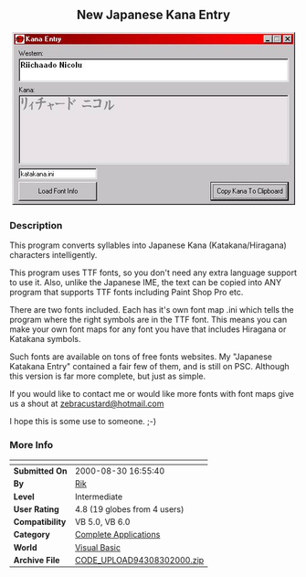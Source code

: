﻿<div align="center">

## New Japanese Kana Entry

<img src="PIC2000830953212732.jpg">
</div>

### Description

This program converts syllables into Japanese Kana (Katakana/Hiragana) characters intelligently.

This program uses TTF fonts, so you don't need any extra language support to use it. Also, unlike the Japanese IME, the text can be copied into ANY program that supports TTF fonts including Paint Shop Pro etc.

There are two fonts included. Each has it's own font map .ini which tells the program where the right symbols are in the TTF font. This means you can make your own font maps for any font you have that includes Hiragana or Katakana symbols.

Such fonts are available on tons of free fonts websites. My "Japanese Katakana Entry" contained a fair few of them, and is still on PSC. Although this version is far more complete, but just as simple.

If you would like to contact me or would like more fonts with font maps give us a shout at zebracustard@hotmail.com

I hope this is some use to someone. ;-)
 
### More Info
 


<span>             |<span>
---                |---
**Submitted On**   |2000-08-30 16:55:40
**By**             |[Rik](https://github.com/Planet-Source-Code/PSCIndex/blob/master/ByAuthor/rik.md)
**Level**          |Intermediate
**User Rating**    |4.8 (19 globes from 4 users)
**Compatibility**  |VB 5\.0, VB 6\.0
**Category**       |[Complete Applications](https://github.com/Planet-Source-Code/PSCIndex/blob/master/ByCategory/complete-applications__1-27.md)
**World**          |[Visual Basic](https://github.com/Planet-Source-Code/PSCIndex/blob/master/ByWorld/visual-basic.md)
**Archive File**   |[CODE\_UPLOAD94308302000\.zip](https://github.com/Planet-Source-Code/rik-new-japanese-kana-entry__1-11102/archive/master.zip)








